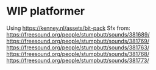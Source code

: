 # WIP platformer

Using https://kenney.nl/assets/bit-pack
Sfx from:
https://freesound.org/people/stumpbutt/sounds/381689/
https://freesound.org/people/stumpbutt/sounds/381769/
https://freesound.org/people/stumpbutt/sounds/381763/
https://freesound.org/people/stumpbutt/sounds/381768/
https://freesound.org/people/stumpbutt/sounds/381773/